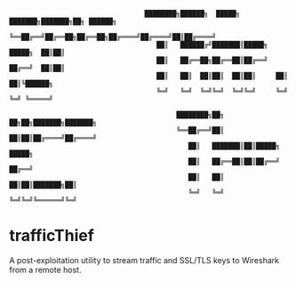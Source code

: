                                      ████████╗██████╗  █████╗ ███████╗███████╗██╗ ██████╗
                                      ╚══██╔══╝██╔══██╗██╔══██╗██╔════╝██╔════╝██║██╔════╝
                                         ██║   ██████╔╝███████║█████╗  █████╗  ██║██║     
                                         ██║   ██╔══██╗██╔══██║██╔══╝  ██╔══╝  ██║██║     
                                         ██║   ██║  ██║██║  ██║██║     ██║     ██║╚██████╗
                                         ╚═╝   ╚═╝  ╚═╝╚═╝  ╚═╝╚═╝     ╚═╝     ╚═╝ ╚═════╝

                                              ████████╗██╗  ██╗██╗███████╗███████╗                
                                              ╚══██╔══╝██║  ██║██║██╔════╝██╔════╝                
                                                 ██║   ███████║██║█████╗  █████╗                  
                                                 ██║   ██╔══██║██║██╔══╝  ██╔══╝                  
                                                 ██║   ██║  ██║██║███████╗██║                     
                                                 ╚═╝   ╚═╝  ╚═╝╚═╝╚══════╝╚═╝                                   

# trafficThief
A post-exploitation utility to stream traffic and SSL/TLS keys to Wireshark from a remote host.
